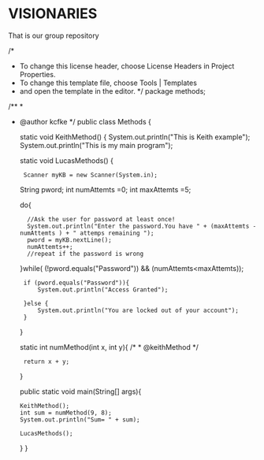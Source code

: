 # VISIONARIES

That is our group repository


/*
 * To change this license header, choose License Headers in Project Properties.
 * To change this template file, choose Tools | Templates
 * and open the template in the editor.
 */
package methods;

/**
 *
 * @author kcfke
 */
public class Methods {

    static void KeithMethod() {
        System.out.println("This is Keith example");
        System.out.println("This is my main program");
       
    
    
    static void LucasMethods() {
    
        Scanner myKB = new Scanner(System.in);
    String pword;
    int numAttemts =0;
    int maxAttemts =5;
        
     do{      
            
         //Ask the user for password at least once!
         System.out.println("Enter the password.You have " + (maxAttemts - numAttemts ) + " attemps remaining ");
         pword = myKB.nextLine();
         numAttemts++;
         //repeat if the password is wrong
            
     }while(   (!pword.equals("Password")) && (numAttemts<maxAttemts));  
            
             
        if (pword.equals("Password")){
            System.out.println("Access Granted");
   
        }else {
            System.out.println("You are locked out of your account");
        }
   
    }
  
    
    
    
    
    
    static int numMethod(int x, int y){
        /*
        *
        @keithMethod
        */
        
           
        return x + y; 
        
    }
    
    
   public static void main(String[] args){
       
       KeithMethod();
       int sum = numMethod(9, 8);
       System.out.println("Sum= " + sum);
       
       LucasMethods();
   }
}





